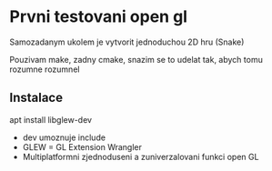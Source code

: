 # Prvni testovani open gl
Samozadanym ukolem je vytvorit jednoduchou 2D hru (Snake)

Pouzivam make, zadny cmake, snazim se to udelat tak, abych tomu rozumne rozumnel

## Instalace
apt install libglew-dev
 - dev umoznuje include
 - GLEW = GL Extension Wrangler
 - Multiplatformni zjednoduseni a zuniverzalovani funkci open GL